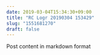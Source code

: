 ```yaml
---
date: 2019-03-04T15:34:30+09:00
title: "RC Logr 20190304 153429"
slug: "1551681270"
draft: false
---
```


Post content in markdown format
